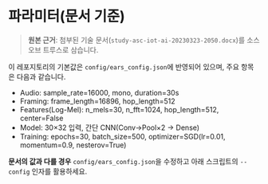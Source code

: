 # 파라미터(문서 기준)

> **원본 근거**: 첨부된 기술 문서(`study-asc-iot-ai-20230323-2050.docx`)를 소스 오브 트루스로 삼습니다.

이 레포지토리의 기본값은 `config/ears_config.json`에 반영되어 있으며, 주요 항목은 다음과 같습니다.

- Audio: sample_rate=16000, mono, duration=30s
- Framing: frame_length=16896, hop_length=512
- Features(Log-Mel): n_mels=30, n_fft=1024, hop_length=512, center=False
- Model: 30×32 입력, 간단 CNN(Conv→Pool×2 → Dense)
- Training: epochs=30, batch_size=500, optimizer=SGD(lr=0.01, momentum=0.9, nesterov=True)

**문서의 값과 다를 경우** `config/ears_config.json`을 수정하고 아래 스크립트의 `--config` 인자를 활용하세요.
